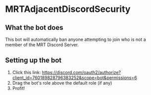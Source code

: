 # MRTAdjacentDiscordSecurity

## What the bot does

This bot will automatically ban anyone attempting to join who is not a member of the MRT Discord Server.

## Setting up the bot

1. Click this link: https://discord.com/oauth2/authorize?client_id=760189828796383252&scope=bot&permissions=6
1. Drag the bot's role above the default role (if any)
1. Profit!